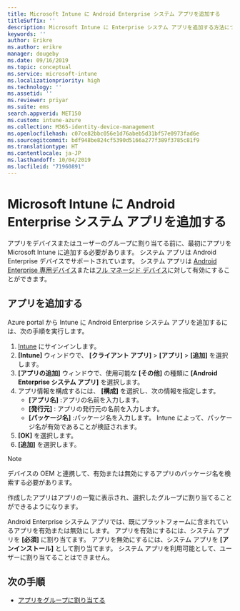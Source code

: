 ```yaml
---
title: Microsoft Intune に Android Enterprise システム アプリを追加する
titleSuffix: ''
description: Microsoft Intune に Enterprise システム アプリを追加する方法について説明します。
keywords: ''
author: Erikre
ms.author: erikre
manager: dougeby
ms.date: 09/16/2019
ms.topic: conceptual
ms.service: microsoft-intune
ms.localizationpriority: high
ms.technology: ''
ms.assetid: ''
ms.reviewer: priyar
ms.suite: ems
search.appverid: MET150
ms.custom: intune-azure
ms.collection: M365-identity-device-management
ms.openlocfilehash: c07ce82bbc056e1d76abeb5d31bf57e0973fad6e
ms.sourcegitcommit: bdf948be824cf5390d5166a277f389f3785c81f9
ms.translationtype: HT
ms.contentlocale: ja-JP
ms.lasthandoff: 10/04/2019
ms.locfileid: "71960891"
---
```

# <a name="add-android-enterprise-system-apps-to-microsoft-intune"></a>Microsoft Intune に Android Enterprise システム アプリを追加する

アプリをデバイスまたはユーザーのグループに割り当てる前に、最初にアプリを Microsoft Intune に追加する必要があります。 システム アプリは Android Enterprise デバイスでサポートされています。 システム アプリは [Android Enterprise 専用デバイス](../enrollment/android-kiosk-enroll.md)または[フル マネージド デバイス](../enrollment/android-fully-managed-enroll.md)に対して有効にすることができます。

## <a name="add-the-app"></a>アプリを追加する

Azure portal から Intune に Android Enterprise システム アプリを追加するには、次の手順を実行します。

1. [Intune](https://go.microsoft.com/fwlink/?linkid=2090973) にサインインします。
2. **[Intune]** ウィンドウで、 **[クライアント アプリ]**  >  **[アプリ]**  >  **[追加]** を選択します。
3. **[アプリの追加]** ウィンドウで、使用可能な **[その他]** の種類に **[Android Enterprise システム アプリ]** を選択します。
4. アプリ情報を構成するには、 **[構成]** を選択し、次の情報を指定します。
    - **[アプリ名]** :アプリの名前を入力します。
    - **[発行元]** : アプリの発行元の名前を入力します。  
    - **[パッケージ名]** :パッケージ名を入力します。 Intune によって、パッケージ名が有効であることが検証されます。
5. **[OK]** を選択します。
6. **[追加]** を選択します。

> [!NOTE]
> デバイスの OEM と連携して、有効または無効にするアプリのパッケージ名を検索する必要があります。

作成したアプリはアプリの一覧に表示され、選択したグループに割り当てることができるようになります。 

Android Enterprise システム アプリでは、既にプラットフォームに含まれているアプリを有効または無効にします。 アプリを有効にするには、システム アプリを **[必須]** に割り当てます。 アプリを無効にするには、システム アプリを **[アンインストール]** として割り当てます。 システム アプリを利用可能として、ユーザーに割り当てることはできません。


## <a name="next-steps"></a>次の手順

- [アプリをグループに割り当てる](apps-deploy.md)
